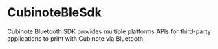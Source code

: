 # CubinoteBleSdk

Cubinote Bluetooth SDK provides multiple platforms APIs for third-party applications to print with Cubinote via Bluetooth.
